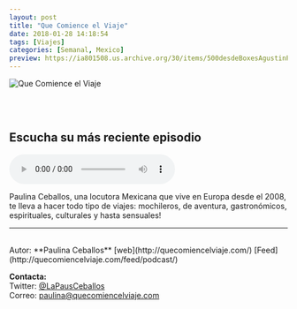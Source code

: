 ```yaml
---
layout: post
title: "Que Comience el Viaje"
date: 2018-01-28 14:18:54
tags: [Viajes]
categories: [Semanal, Mexico]
preview: https://ia801508.us.archive.org/30/items/500desdeBoxesAgustinPalmeiro/300Logo-Paulina-Ceballos%20-%20Paulina%20Ceballos.jpg
---
```


![Que Comience el Viaje](https://ia601508.us.archive.org/30/items/500desdeBoxesAgustinPalmeiro/500Logo-Paulina-Ceballos%20-%20Paulina%20Ceballos.jpg)

<br/>
<br/>

## Escucha su más reciente episodio

<!--reproductor-feed=http://quecomiencelviaje.com/feed/podcast/-->
<!--reproductor-start-->
<audio id="audio" preload="auto" controls="" src="http://media.blubrry.com/que_comience_el_viaje/content.blubrry.com/que_comience_el_viaje/PauCast_0130_El_Viaje_a_la_Navidad.mp3"></audio>
<!--reproductor-end-->

Paulina Ceballos, una locutora Mexicana que vive en Europa desde el 2008, te lleva a hacer todo tipo de viajes: mochileros, de aventura, gastronómicos, espirituales, culturales y hasta sensuales!  

_ _ _
<br>
Autor: **Paulina Ceballos**  
[web](http://quecomiencelviaje.com/)  
[Feed](http://quecomiencelviaje.com/feed/podcast/)  



**Contacta:**  
Twitter: [@LaPausCeballos](https://twitter.com/LaPausCeballos)  
Correo: [paulina@quecomiencelviaje.com](mailto:paulina@quecomiencelviaje.com)  
